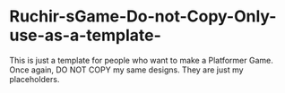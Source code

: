 # Ruchir-sGame-Do-not-Copy-Only-use-as-a-template-
This is just a template for people who want to make a Platformer Game. Once again, DO NOT COPY my same designs. They are just my placeholders.
